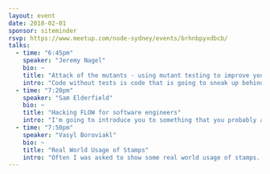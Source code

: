 ```yaml
---
layout: event
date: 2018-02-01
sponsor: siteminder
rsvp: https://www.meetup.com/node-sydney/events/brhnbpyxdbcb/
talks:
  - time: "6:45pm"
    speaker: "Jeremy Nagel"
    bio: ~
    title: "Attack of the mutants - using mutant testing to improve your unit test suite"
    intro: "Code without tests is code that is going to sneak up behind you while you’re texting on your phone,  put glue in your hair and steal your lucky horseshoe from your bag. Evil! But how can you find those dastardly lines? Traditionally we’ve used test coverage metrics (e.g. Istanbul) to track down those villains but coverage has a lot of gaps. A test can execute 100% of code without performing any assertions, giving you a false sense of security. What's the solution then? Fight back against those villains by unleashing mutants! Don't worry, you don't have to drink radioactive coolaid, we're talking about mutation testing. It involves using a tool like StrykerJS to programatically insert bugs (mutants) into your code and check whether the tests catch them."
  - time: "7:20pm"
    speaker: "Sam Elderfield"
    bio: ~
    title: "Hacking FLOW for software engineers"
    intro: "I'm going to introduce you to something that you probably all know, but don't, and how it enables you to be 5x more productive, up to 7x more creative and potentially be the secret to happiness. This is especially applicable to software engineers because I guarantee you have been 'in the zone' I'm going to show you how you can use it to your advantage, not to let it over power your life and surrcumb to the dark-side and use to its full potential and enjoy it for what it is."
  - time: "7:50pm"
    speaker: "Vasyl Boroviakl"
    bio: ~
    title: "Real World Usage of Stamps"
    intro: "Often I was asked to show some real world usage of stamps. In last few months I collected some cool (and some boring) code examples of how people use stamps. I was surprised to see all the variety of ways people approach stamps. In the talk I'll quickly show how stamps work and then will walk through a bunch of examples."
---
```

